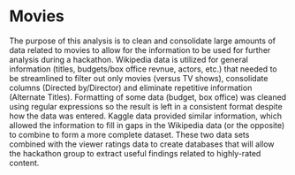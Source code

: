 # Movies
The purpose of this analysis is to clean and consolidate large amounts of data related to movies to allow for the information to be used for further analysis during a hackathon.
Wikipedia data is utilized for general information (titles, budgets/box office revnue, actors, etc.) that needed to be streamlined to filter out only movies (versus TV shows), consolidate columns (Directed by/Director) and eliminate repetitive information (Alternate Titles). Formatting of some data (budget, box office) was cleaned using regular expressions so the result is left in a consistent format despite how the data was entered.
Kaggle data provided similar information, which allowed the information to fill in gaps in the Wikipedia data (or the opposite) to combine to form a more complete dataset. 
These two data sets combined with the viewer ratings data to create databases that will allow the hackathon group to extract useful findings related to highly-rated content.
